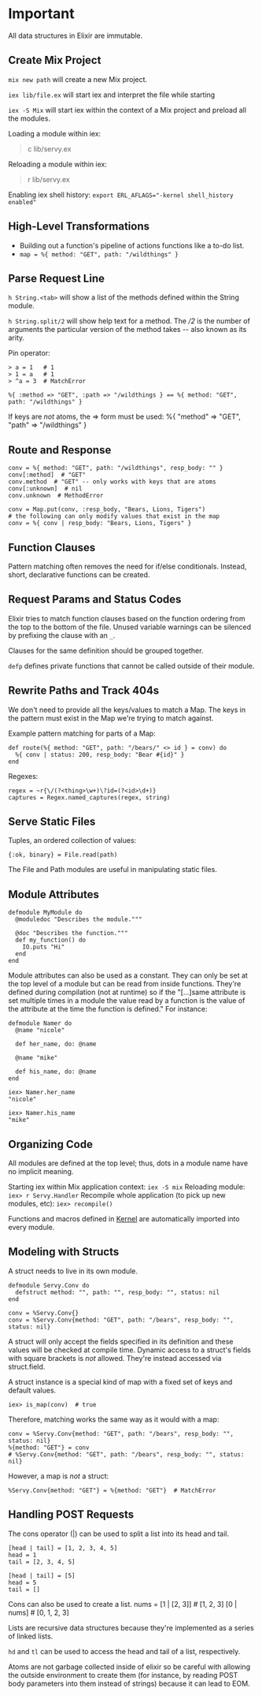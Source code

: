 # Important

All data structures in Elixir are immutable.


## Create Mix Project

`mix new path` will create a new Mix project.

`iex lib/file.ex` will start iex and interpret the file while starting

`iex -S Mix` will start iex within the context of a Mix project and preload all the modules.

Loading a module within iex:
> c lib/servy.ex

Reloading a module within iex:
> r lib/servy.ex

Enabling iex shell history:
`export ERL_AFLAGS="-kernel shell_history enabled"`

## High-Level Transformations
* Building out a function's pipeline of actions functions like a to-do list.
* `map = %{ method: "GET", path: "/wildthings" }`

## Parse Request Line
`h String.<tab>` will show a list of the methods defined within the String module.

`h String.split/2` will show help text for a method. The */2* is the number of
arguments the particular version of the method takes -- also known as its arity.

Pin operator:
```
> a = 1   # 1
> 1 = a   # 1
> ^a = 3  # MatchError
```

```
%{ :method => "GET", :path => "/wildthings } == %{ method: "GET", path: "/wildthings" }
```

If keys are *not* atoms, the => form must be used:
%{ "method" => "GET", "path" => "/wildthings" }


## Route and Response

```
conv = %{ method: "GET", path: "/wildthings", resp_body: "" }
conv[:method]  # "GET"
conv.method  # "GET" -- only works with keys that are atoms
conv[:unknown]  # nil
conv.unknown  # MethodError

conv = Map.put(conv, :resp_body, "Bears, Lions, Tigers")
# the following can only modify values that exist in the map
conv = %{ conv | resp_body: "Bears, Lions, Tigers" }
```


## Function Clauses

Pattern matching often removes the need for if/else conditionals. Instead, short, declarative functions can be created.


## Request Params and Status Codes

Elixir tries to match function clauses based on the function ordering from the top to the bottom of the file. Unused variable warnings can be silenced by prefixing the clause with an `_`.

Clauses for the same definition should be grouped together.

`defp` defines private functions that cannot be called outside of their module.


## Rewrite Paths and Track 404s

We don't need to provide all the keys/values to match a Map. The keys in the pattern must exist in the Map we're trying to match against.

Example pattern matching for parts of a Map:
```
def route(%{ method: "GET", path: "/bears/" <> id } = conv) do
  %{ conv | status: 200, resp_body: "Bear #{id}" }
end
```

Regexes:
```
regex = ~r{\/(?<thing>\w+)\?id=(?<id>\d+)}
captures = Regex.named_captures(regex, string)
```


## Serve Static Files

Tuples, an ordered collection of values:
```
{:ok, binary} = File.read(path)
```

The File and Path modules are useful in manipulating static files.

## Module Attributes

```
defmodule MyModule do
  @moduledoc "Describes the module."""

  @doc "Describes the function."""
  def my_function() do
    IO.puts "Hi"
  end
end
```

Module attributes can also be used as a constant. They can only be set at the top level of a module but can be read from inside functions. They're defined during compilation (not at runtime) so if the "[...]same attribute is set multiple times in a module the value read by a function is the value of the attribute at the time the function is defined." For instance:
```
defmodule Namer do
  @name "nicole"

  def her_name, do: @name

  @name "mike"

  def his_name, do: @name
end

iex> Namer.her_name
"nicole"

iex> Namer.his_name
"mike"
```

## Organizing Code

All modules are defined at the top level; thus, dots in a module name have no implicit meaning.

Starting iex within Mix application context: `iex -S mix`
Reloading module: `iex> r Servy.Handler`
Recompile whole application (to pick up new modules, etc): `iex> recompile()`

Functions and macros defined in [Kernel](https://hexdocs.pm/elixir/Kernel.html) are automatically imported into every module.

## Modeling with Structs

A struct needs to live in its own module.
```
defmodule Servy.Conv do
  defstruct method: "", path: "", resp_body: "", status: nil
end

conv = %Servy.Conv{}
conv = %Servy.Conv{method: "GET", path: "/bears", resp_body: "", status: nil}
```

A struct will only accept the fields specified in its definition and these values will be checked at compile time. Dynamic access to a struct's fields with square brackets is *not* allowed. They're instead accessed via struct.field.

A struct instance is a special kind of map with a fixed set of keys and default values.
```
iex> is_map(conv)  # true
```

Therefore, matching works the same way as it would with a map:
```
conv = %Servy.Conv{method: "GET", path: "/bears", resp_body: "", status: nil}
%{method: "GET"} = conv
# %Servy.Conv{method: "GET", path: "/bears", resp_body: "", status: nil}
```

However, a map is *not* a struct:
```
%Servy.Conv{method: "GET"} = %{method: "GET"}  # MatchError
```


## Handling POST Requests

The cons operator (|) can be used to split a list into its head and tail.

```
[head | tail] = [1, 2, 3, 4, 5]
head = 1
tail = [2, 3, 4, 5]

[head | tail] = [5]
head = 5
tail = []
```

Cons can also be used to create a list.
nums = [1 | [2, 3]]  # [1, 2, 3]
[0 | nums]  # [0, 1, 2, 3]

Lists are recursive data structures because they're implemented as a series of linked lists.

`hd` and `tl` can be used to access the head and tail of a list, respectively.

Atoms are not garbage collected inside of elixir so be careful with allowing the outside environment to create them (for instance, by reading POST body parameters into them instead of strings) because it can lead to EOM.
